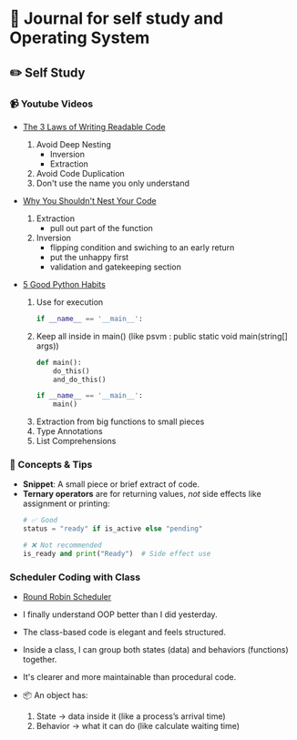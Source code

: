 # 🧾 Journal for self study and Operating System

## ✏️ Self Study

### 📹 Youtube Videos

- [The 3 Laws of Writing Readable Code](https://www.youtube.com/watch?v=-AzSRHiV9Cc)

  1. Avoid Deep Nesting
     - Inversion
     - Extraction
  2. Avoid Code Duplication
  3. Don't use the name you only understand

- [Why You Shouldn't Nest Your Code](https://www.youtube.com/watch?v=CFRhGnuXG-4)
  1. Extraction
     - pull out part of the function
  2. Inversion
     - flipping condition and swiching to an early return
     - put the unhappy first
     - validation and gatekeeping section
- [5 Good Python Habits](https://www.youtube.com/watch?v=I72uD8ED73U&t=131s)
  1. Use for execution
     ```python
     if __name__ == '__main__':
     ```
  2. Keep all inside in main() (like psvm : public static void main(string[] args))
     ```python
     def main():
         do_this()
         and_do_this()

     if __name__ == '__main__':
         main()
     ```
  3. Extraction from big functions to small pieces
  4. Type Annotations
  5. List Comprehensions

### 🎯 Concepts & Tips

- **Snippet**: A small piece or brief extract of code.
- **Ternary operators** are for returning values, *not* side effects like assignment or printing:
  ```python
  # ✅ Good
  status = "ready" if is_active else "pending"

  # ❌ Not recommended
  is_ready and print("Ready")  # Side effect use
  ```
  
### Scheduler Coding with Class
- [Round Robin Scheduler](../mini-projects/csis2260_operating_system/simulate_Round_Robin/simulate_rr_class_practice.py)
- I finally understand OOP better than I did yesterday.
- The class-based code is elegant and feels structured.
- Inside a class, I can group both states (data) and behaviors (functions) together.
- It's clearer and more maintainable than procedural code.

- 📦 An object has:
	1.	State → data inside it (like a process’s arrival time)
	2.	Behavior → what it can do (like calculate waiting time)